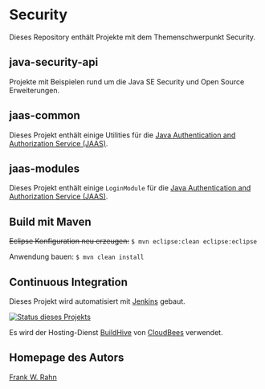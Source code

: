 # Security
Dieses Repository enthält Projekte mit dem Themenschwerpunkt Security.

## java-security-api  
Projekte mit Beispielen rund um die Java SE Security und Open Source Erweiterungen.

## jaas-common
Dieses Projekt enthält einige Utilities für die [Java Authentication and Authorization Service (JAAS)](http://docs.oracle.com/javase/7/docs/technotes/guides/security/jaas/JAASRefGuide.html).

## jaas-modules
Dieses Projekt enthält einige `LoginModule` für die [Java Authentication and Authorization Service (JAAS)](http://docs.oracle.com/javase/7/docs/technotes/guides/security/jaas/JAASRefGuide.html).

## Build mit Maven 
~~Eclipse Konfiguration neu erzeugen:~~ `$ mvn eclipse:clean eclipse:eclipse`

Anwendung bauen: `$ mvn clean install`

## Continuous Integration
Dieses Projekt wird automatisiert mit [Jenkins](http://jenkins-ci.org/) gebaut. 

[![Status dieses Projekts](https://buildhive.cloudbees.com/job/frank-rahn/job/security/badge/icon)](https://buildhive.cloudbees.com/job/frank-rahn/job/security/)

Es wird der Hosting-Dienst [BuildHive](https://buildhive.cloudbees.com/) von [CloudBees](http://www.cloudbees.com/) verwendet.

## Homepage des Autors
[Frank W. Rahn](https://www.frank-rahn.de)